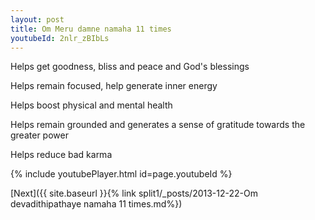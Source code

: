 ```yaml
---
layout: post
title: Om Meru damne namaha 11 times
youtubeId: 2nlr_zBIbLs
---
```

 
 
Helps get goodness, bliss and peace and God's blessings
 
Helps remain focused, help generate inner energy 
 
Helps boost physical and mental health 
 
Helps remain grounded and generates a sense of gratitude towards the greater power 
 
Helps reduce bad karma
 
 
 
 


{% include youtubePlayer.html id=page.youtubeId %}
 
[Next]({{ site.baseurl }}{% link  split1/_posts/2013-12-22-Om devadithipathaye namaha 11 times.md%})
 
